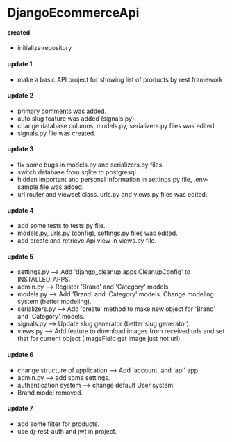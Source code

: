 # DjangoEcommerceApi

#### created
* initialize repository



#### update 1
* make a basic API project for showing list of products by rest framework 



#### update 2
* primary comments was added.
* auto slug feature was added (signals.py).
* change database columns. models.py, serializers.py files was edited.
* signals.py file was created.



#### update 3
* fix some bugs in models.py and serializers.py files.
* switch database from sqlite to postgresql.
* hidden important and personal information in settings.py file, .env-sample file was added.
* url router and viewset class. urls.py and views.py files was edited.



#### update 4
* add some tests to tests.py file.
* models.py, urls.py (config), settings.py files was edited.
* add create and retrieve Api view in views.py file.



#### update 5
* settings.py --> Add 'django_cleanup.apps.CleanupConfig' to INSTALLED_APPS.
* admin.py --> Register 'Brand' and 'Category' models.
* models.py --> Add 'Brand' and 'Category' models. Change modeling system (better modeling).
* serializers.py --> Add 'create' method to make new object for 'Brand' and 'Category' models.
* signals.py --> Update slug generator (better slug generator).
* views.py --> Add feature to download images from received urls and set that for current object (ImageField get image just not url).



#### update 6
* change structure of application --> Add 'account' and 'api' app.
* admin.py --> add some settings.
* authentication system --> change default User system.
* Brand model removed.



#### update 7
* add some filter for products.
* use dj-rest-auth and jwt in project.